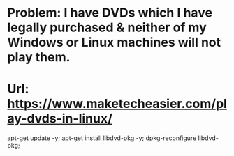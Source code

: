 # Problem: I have DVDs which I have legally purchased & neither of my Windows or Linux machines will not play them.
#     Url: https://www.maketecheasier.com/play-dvds-in-linux/
apt-get update -y;
apt-get install libdvd-pkg -y;
dpkg-reconfigure libdvd-pkg;

